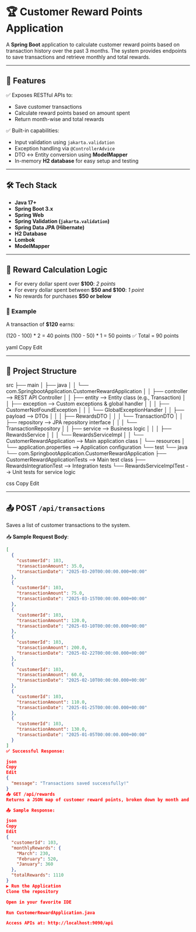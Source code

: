 # 🏆 Customer Reward Points Application

A **Spring Boot** application to calculate customer reward points based on transaction history over the past 3 months. The system provides endpoints to save transactions and retrieve monthly and total rewards.

---

## 🚀 Features

✅ Exposes RESTful APIs to:
- Save customer transactions
- Calculate reward points based on amount spent
- Return month-wise and total rewards

✅ Built-in capabilities:
- Input validation using `jakarta.validation`
- Exception handling via `@ControllerAdvice`
- DTO ↔ Entity conversion using **ModelMapper**
- In-memory **H2 database** for easy setup and testing

---

## 🛠️ Tech Stack

- **Java 17+**
- **Spring Boot 3.x**
- **Spring Web**
- **Spring Validation (`jakarta.validation`)**
- **Spring Data JPA (Hibernate)**
- **H2 Database**
- **Lombok**
- **ModelMapper**

---

## 🧮 Reward Calculation Logic

- For every dollar spent over **$100**: _2 points_
- For every dollar spent between **$50 and $100**: _1 point_
- No rewards for purchases **$50 or below**

### 🧾 Example

A transaction of **$120** earns:

(120 - 100) * 2 = 40 points
(100 - 50) * 1 = 50 points
✅ Total = 90 points

yaml
Copy
Edit

---

## 🧱 Project Structure

src ├── main │ ├── java │ │ └── com.SpringbootApplication.CustomerRewardApplication │ │ ├── controller --> REST API Controller │ │ ├── entity --> Entity class (e.g., Transaction) │ │ ├── exception --> Custom exceptions & global handler │ │ │ ├── CustomerNotFoundException │ │ │ └── GlobalExceptionHandler │ │ ├── payload --> DTOs │ │ │ ├── RewardsDTO │ │ │ └── TransactionDTO │ │ ├── repository --> JPA repository interface │ │ │ └── TransactionRepository │ │ ├── service --> Business logic │ │ │ ├── RewardsService │ │ │ └── RewardsServiceImpl │ │ └── CustomerRewardApplication --> Main application class │ └── resources │ └── application.properties --> Application configuration └── test └── java └── com.SpringbootApplication.CustomerRewardApplication ├── CustomerRewardApplicationTests --> Main test class ├── RewardsIntegrationTest --> Integration tests └── RewardsServiceImplTest --> Unit tests for service logic

css
Copy
Edit

---

## 📤 POST `/api/transactions`

Saves a list of customer transactions to the system.

📥 **Sample Request Body**:

```json
[
  {
    "customerId": 103,
    "transactionAmount": 35.0,
    "transactionDate": "2025-03-20T00:00:00.000+00:00"
  },
  {
    "customerId": 103,
    "transactionAmount": 75.0,
    "transactionDate": "2025-03-15T00:00:00.000+00:00"
  },
  {
    "customerId": 103,
    "transactionAmount": 120.0,
    "transactionDate": "2025-03-10T00:00:00.000+00:00"
  },
  {
    "customerId": 103,
    "transactionAmount": 200.0,
    "transactionDate": "2025-02-22T00:00:00.000+00:00"
  },
  {
    "customerId": 103,
    "transactionAmount": 60.0,
    "transactionDate": "2025-02-10T00:00:00.000+00:00"
  },
  {
    "customerId": 103,
    "transactionAmount": 110.0,
    "transactionDate": "2025-01-25T00:00:00.000+00:00"
  },
  {
    "customerId": 103,
    "transactionAmount": 130.0,
    "transactionDate": "2025-01-05T00:00:00.000+00:00"
  }
]
✅ Successful Response:

json
Copy
Edit
{
  "message": "Transactions saved successfully!"
}
📥 GET /api/rewards
Returns a JSON map of customer reward points, broken down by month and total.

📤 Sample Response:

json
Copy
Edit
{
  "customerId": 103,
  "monthlyRewards": {
    "March": 230,
    "February": 520,
    "January": 360
  },
  "totalRewards": 1110
}
▶️ Run the Application
Clone the repository

Open in your favorite IDE

Run CustomerRewardApplication.java

Access APIs at: http://localhost:9090/api